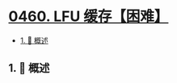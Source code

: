 # [0460. LFU 缓存【困难】](https://github.com/Tdahuyou/TNotes.leetcode/tree/main/notes/0460.%20LFU%20%E7%BC%93%E5%AD%98%E3%80%90%E5%9B%B0%E9%9A%BE%E3%80%91)

<!-- region:toc -->

- [1. 📝 概述](#1--概述)

<!-- endregion:toc -->

## 1. 📝 概述
